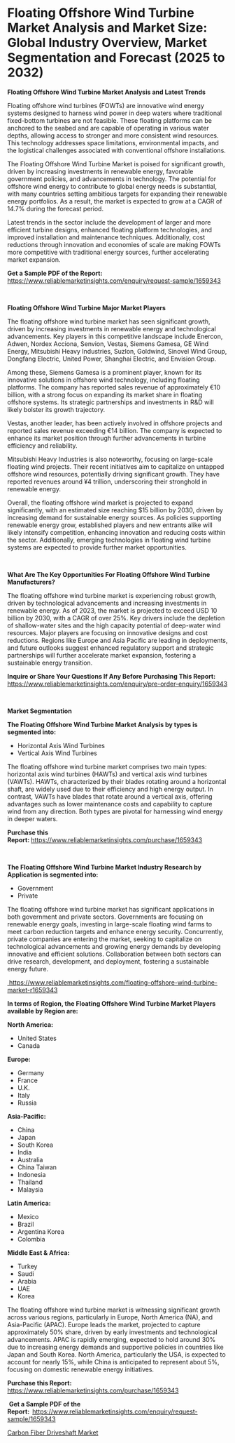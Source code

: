 <p><h1>Floating Offshore Wind Turbine Market Analysis and Market Size: Global Industry Overview, Market Segmentation and Forecast (2025 to 2032)</h1></p><p><strong>Floating Offshore Wind Turbine Market Analysis and Latest Trends</strong></p>
<p><p>Floating offshore wind turbines (FOWTs) are innovative wind energy systems designed to harness wind power in deep waters where traditional fixed-bottom turbines are not feasible. These floating platforms can be anchored to the seabed and are capable of operating in various water depths, allowing access to stronger and more consistent wind resources. This technology addresses space limitations, environmental impacts, and the logistical challenges associated with conventional offshore installations.</p><p>The Floating Offshore Wind Turbine Market is poised for significant growth, driven by increasing investments in renewable energy, favorable government policies, and advancements in technology. The potential for offshore wind energy to contribute to global energy needs is substantial, with many countries setting ambitious targets for expanding their renewable energy portfolios. As a result, the market is expected to grow at a CAGR of 14.7% during the forecast period.</p><p>Latest trends in the sector include the development of larger and more efficient turbine designs, enhanced floating platform technologies, and improved installation and maintenance techniques. Additionally, cost reductions through innovation and economies of scale are making FOWTs more competitive with traditional energy sources, further accelerating market expansion.</p></p>
<p><strong>Get a Sample PDF of the Report:&nbsp;</strong> <a href="https://www.reliablemarketinsights.com/enquiry/request-sample/1659343?utm_campaign=2100&utm_medium=2&utm_source=Github&utm_content=ia&utm_term=17022025&utm_id=floating-offshore-wind-turbine">https://www.reliablemarketinsights.com/enquiry/request-sample/1659343</a></p>
<p>&nbsp;</p>
<p><strong>Floating Offshore Wind Turbine Major Market Players</strong></p>
<p><p>The floating offshore wind turbine market has seen significant growth, driven by increasing investments in renewable energy and technological advancements. Key players in this competitive landscape include Enercon, Adwen, Nordex Acciona, Senvion, Vestas, Siemens Gamesa, GE Wind Energy, Mitsubishi Heavy Industries, Suzlon, Goldwind, Sinovel Wind Group, Dongfang Electric, United Power, Shanghai Electric, and Envision Group.</p><p>Among these, Siemens Gamesa is a prominent player, known for its innovative solutions in offshore wind technology, including floating platforms. The company has reported sales revenue of approximately €10 billion, with a strong focus on expanding its market share in floating offshore systems. Its strategic partnerships and investments in R&D will likely bolster its growth trajectory.</p><p>Vestas, another leader, has been actively involved in offshore projects and reported sales revenue exceeding €14 billion. The company is expected to enhance its market position through further advancements in turbine efficiency and reliability.</p><p>Mitsubishi Heavy Industries is also noteworthy, focusing on large-scale floating wind projects. Their recent initiatives aim to capitalize on untapped offshore wind resources, potentially driving significant growth. They have reported revenues around ¥4 trillion, underscoring their stronghold in renewable energy.</p><p>Overall, the floating offshore wind market is projected to expand significantly, with an estimated size reaching $15 billion by 2030, driven by increasing demand for sustainable energy sources. As policies supporting renewable energy grow, established players and new entrants alike will likely intensify competition, enhancing innovation and reducing costs within the sector. Additionally, emerging technologies in floating wind turbine systems are expected to provide further market opportunities.</p></p>
<p>&nbsp;</p>
<p><strong>What Are The Key Opportunities For Floating Offshore Wind Turbine Manufacturers?</strong></p>
<p><p>The floating offshore wind turbine market is experiencing robust growth, driven by technological advancements and increasing investments in renewable energy. As of 2023, the market is projected to exceed USD 10 billion by 2030, with a CAGR of over 25%. Key drivers include the depletion of shallow-water sites and the high capacity potential of deep-water wind resources. Major players are focusing on innovative designs and cost reductions. Regions like Europe and Asia Pacific are leading in deployments, and future outlooks suggest enhanced regulatory support and strategic partnerships will further accelerate market expansion, fostering a sustainable energy transition.</p></p>
<p><strong>Inquire or Share Your Questions If Any Before Purchasing This Report:</strong> <a href="https://www.reliablemarketinsights.com/enquiry/pre-order-enquiry/1659343?utm_campaign=2100&utm_medium=2&utm_source=Github&utm_content=ia&utm_term=17022025&utm_id=floating-offshore-wind-turbine">https://www.reliablemarketinsights.com/enquiry/pre-order-enquiry/1659343</a></p>
<p>&nbsp;</p>
<p><strong>Market Segmentation</strong></p>
<p><strong>The Floating Offshore Wind Turbine Market Analysis by types is segmented into:</strong></p>
<p><ul><li>Horizontal Axis Wind Turbines</li><li>Vertical Axis Wind Turbines</li></ul></p>
<p><p>The floating offshore wind turbine market comprises two main types: horizontal axis wind turbines (HAWTs) and vertical axis wind turbines (VAWTs). HAWTs, characterized by their blades rotating around a horizontal shaft, are widely used due to their efficiency and high energy output. In contrast, VAWTs have blades that rotate around a vertical axis, offering advantages such as lower maintenance costs and capability to capture wind from any direction. Both types are pivotal for harnessing wind energy in deeper waters.</p></p>
<p><strong>Purchase this Report:&nbsp;</strong><a href="https://www.reliablemarketinsights.com/purchase/1659343?utm_campaign=2100&utm_medium=2&utm_source=Github&utm_content=ia&utm_term=17022025&utm_id=floating-offshore-wind-turbine">https://www.reliablemarketinsights.com/purchase/1659343</a></p>
<p>&nbsp;</p>
<p><strong>The Floating Offshore Wind Turbine Market Industry Research by Application is segmented into:</strong></p>
<p><ul><li>Government</li><li>Private</li></ul></p>
<p><p>The floating offshore wind turbine market has significant applications in both government and private sectors. Governments are focusing on renewable energy goals, investing in large-scale floating wind farms to meet carbon reduction targets and enhance energy security. Concurrently, private companies are entering the market, seeking to capitalize on technological advancements and growing energy demands by developing innovative and efficient solutions. Collaboration between both sectors can drive research, development, and deployment, fostering a sustainable energy future.</p></p>
<p><a href="https://www.reliablemarketinsights.com/floating-offshore-wind-turbine-market-r1659343?utm_campaign=2100&utm_medium=2&utm_source=Github&utm_content=ia&utm_term=17022025&utm_id=floating-offshore-wind-turbine">&nbsp;https://www.reliablemarketinsights.com/floating-offshore-wind-turbine-market-r1659343</a></p>
<p><strong>In terms of Region, the Floating Offshore Wind Turbine Market Players available by Region are:</strong></p>
<p>
    <p> <strong> North America: </strong>
        <ul>
            <li>United States</li>
            <li>Canada</li>
        </ul>
        </p> 
    <p> <strong> Europe: </strong>
        <ul>
            <li>Germany</li>
            <li>France</li>
            <li>U.K.</li>
            <li>Italy</li>
            <li>Russia</li>
        </ul>
        </p> 
    <p> <strong> Asia-Pacific: </strong>
        <ul>
            <li>China</li>
            <li>Japan</li>
            <li>South Korea</li>
            <li>India</li>
            <li>Australia</li>
            <li>China Taiwan</li>
            <li>Indonesia</li>
            <li>Thailand</li>
            <li>Malaysia</li>
        </ul>
        </p> 
    <p> <strong> Latin America: </strong>
        <ul>
            <li>Mexico</li>
            <li>Brazil</li>
            <li>Argentina Korea</li>
            <li>Colombia</li>
        </ul>
        </p> 
    <p> <strong> Middle East & Africa: </strong>
        <ul>
            <li>Turkey</li>
            <li>Saudi</li>
            <li>Arabia</li>
            <li>UAE</li>
            <li>Korea</li>
        </ul>
    </p>
    </p>
<p><p>The floating offshore wind turbine market is witnessing significant growth across various regions, particularly in Europe, North America (NA), and Asia-Pacific (APAC). Europe leads the market, projected to capture approximately 50% share, driven by early investments and technological advancements. APAC is rapidly emerging, expected to hold around 30% due to increasing energy demands and supportive policies in countries like Japan and South Korea. North America, particularly the USA, is expected to account for nearly 15%, while China is anticipated to represent about 5%, focusing on domestic renewable energy initiatives.</p></p>
<p><strong>Purchase this Report: </strong><a href="https://www.reliablemarketinsights.com/purchase/1659343?utm_campaign=2100&utm_medium=2&utm_source=Github&utm_content=ia&utm_term=17022025&utm_id=floating-offshore-wind-turbine">https://www.reliablemarketinsights.com/purchase/1659343</a></p>
<p>&nbsp;<strong>Get a Sample PDF of the Report:&nbsp;&nbsp;</strong><a href="https://www.reliablemarketinsights.com/enquiry/request-sample/1659343?utm_campaign=2100&utm_medium=2&utm_source=Github&utm_content=ia&utm_term=17022025&utm_id=floating-offshore-wind-turbine">https://www.reliablemarketinsights.com/enquiry/request-sample/1659343</a></p>
<p><strong></strong></p>
<p><p><a href="https://github.com/mcfred89/Market-Research-Report-List-1/blob/main/carbon-fiber-driveshaft-market.md?utm_campaign=2100&utm_medium=2&utm_source=Github&utm_content=ia&utm_term=17022025&utm_id=floating-offshore-wind-turbine">Carbon Fiber Driveshaft Market</a></p></p>